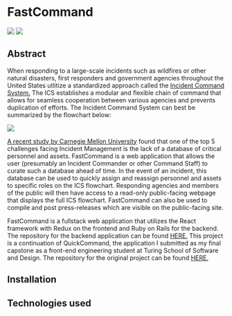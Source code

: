# FastCommand

<img src="https://img.shields.io/badge/LinkedIn-cameron--mackintosh-informational?style=for-the-badge&labelColor=black&logo=linkedin&logoColor=0077b5&&color=0FBBD6"/>
<img src="https://img.shields.io/badge/Github-cbmackintosh-informational?style=for-the-badge&labelColor=black&logo=github&color=8B0BD5"/>

## Abstract

When responding to a large-scale incidents such as wildfires or other natural disasters, first responders and government agencies throughout the United States utlitize a standardized approach called the <a href="https://www.ready.gov/incident-management">Incident Command System.</a> The ICS establishes a modular and flexible chain of command that allows for seamless cooperation between various agencies and prevents duplication of efforts. The Incident Command System can best be summarized by the flowchart below:

<img src="https://upload.wikimedia.org/wikipedia/commons/3/3e/ICS_Structure.PNG">

<a href="https://insights.sei.cmu.edu/blog/top-5-incident-management-issues/">A recent study by Carnegie Mellon University</a> found that one of the top 5 challenges facing Incident Management is the lack of a database of critical personnel and assets. FastCommand is a web application that allows the user (presumably an Incident Commander or other Command Staff) to curate such a database ahead of time. In the event of an incident, this database can be used to quickly assign and reassign personnel and assets to specific roles on the ICS flowchart. Responding agencies and members of the public will then have access to a read-only public-facing webpage that displays the full ICS flowchart.  FastCommand can also be used to compile and post press-releases which are visible on the public-facing site.

FastCommand is a fullstack web application that utilizes the React framework with Redux on the frontend and Ruby on Rails for the backend. The repository for the backend application can be found <a href="https://github.com/cbmackintosh/fast-command-engine">HERE.</a> This project is a continuation of QuickCommand, the application I submitted as my final capstone as a front-end engineering student at Turing School of Software and Design. The repository for the original project can be found <a href="https://github.com/Quick-Command">HERE.</a>


## Installation

## Technologies used
